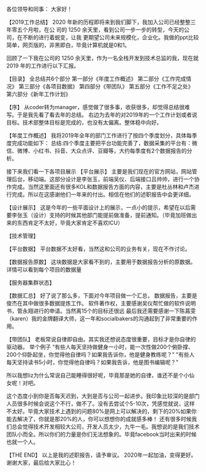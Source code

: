各位领导和同事：
大家好！

【2019工作总结】
2020 年新的历程即将来到我们脚下，我加入公司已经整整三年零五个月啦，在公
司的 1250 余天里，看到公司一步一步的转型，今天的公司，在不断的进行着蜕变，让我
更期望公司未来规模化，企业化。我做的ppt比较简单，网页版的，非黑即白，毕竟计算机就是0和1。

回顾了一下我在公司的 1250 余天里，作为一名全栈开发到技术总监的我，现在就 2019 年的工作进行以下汇报。

【目录】
全总结共6个部分
第一部分《年度工作概述》
第二部分《工作完成情况》
第三部分《各项目数据》
第四部分《带团队》
第五部分《工作不足之处》
第六部分《新年工作计划》

【序】
从coder转为manager，感觉做了很多事，收获很多，却觉得总结很难写。于是我先看了看去年的总结。
右边为去年的对2019年的一个工作计划或者说目标。技术部整体目标是完成的，也没有太偏离。整体稳中向好。

【年度工作概述】
我将2019年全年的部门工作进行了按四个季度划分，具体每季度完成功能如下：
总结:四个季度主要把平台功能完善了，数据采集的平台有：微信、微博、小红书、抖音、大众点评、豆瓣等，大约每季度有2个数据报告的分析。

接下来我们看一下各项目展示
【平台展示】
主要是我们现在的官方网站，网站管理后台，移动端。这部分设计是李张玉，前端吴仪、后端接口吕帅帅，进行一个协作完成。当然这里面还有很多KOL和数据报告方面的内容，主要是杜丛林和卢杰进行完成。所以在这感谢他们一年来的付出。相信在他们的述职报告中会更详细。

【设计展示】
这是今年的一些平面设计上的展示，一点小的提示，希望在以后需要李张玉（设计）支持的时候其他部门能提前做准备，提前通知。（毕竟加班做出来的东西肯定不太好，毕竟大家肯定不喜欢ICU）

【技术管理】

【平台数据】
平台数据不太好看，当然这和公司的业务有关，现在不作讨论。

【数据报告原数】
这块数据是大家看不到的，主要用于数据报告分析的原数据。详情可以看到每个项目的数据量

【服务器集群状态】

【数据汇总】
好了说了那么多，下面对今年项目做一个汇总，
数据报告，主要是俊杰在其中做很多数据提炼工作。
软件著作权，主要感谢吴仪帮忙做的软件说明书，管永翔进行的申请。当然离15个的目标还很远
最后我还需要感谢一下陈菖雯（karen）我的金牌翻译大师，这一年和socialbakers的沟通起到了非常重要的作用。

【带团队】
老板常说自律即自由。其实我还想说态度很重要，目标才是你自律的驱动器。
举个例子
“有些人每天坚持做健身一小时，能一次性做200个俯卧撑、200个仰卧起坐，你觉得他自律吗？如果我告诉你，他是健身教练呢？”
"有些人每天坚持读书5小时，你觉得他自律吗？如果我告诉，他是图书编辑呢？"

所以我想liz为什么常说自己能睡得很好呢，毕竟那是她的自律，谁还不是个小仙女呢！对吧。

这个态度小到你是否每天迟到，大到是否与公司一起进步。我印象比较深的是部门人员很多时候会说这个不行，做不了。没有去尝试个5-10次，凭感觉就说，这样不太好。毕竟大家技术上遇到的问题80%是网上可以解决的，剩下的20%如果你能去解决了，你就是那20%的人，你可以想想你的成就感多棒！
还有很多时候我们总会觉得技术开发相较大公司，开发人员太少，九牛一毛。我想说的是我们技术团队小而全。所以你们的力量是你们无法想象的。毕竟facebook当时出来的时候也就一个人。

【THE END】
以上是我的述职报告，请予审议。
2020年一起加油，变得更好。
谢谢大家，最后给大家比心！
